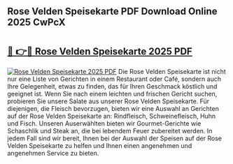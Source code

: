## Rose Velden Speisekarte PDF Download Online 2025 CwPcX

# <h2><a href="http://gc8gve.nevu.top/?p=Rose+Velden+Speisekarte">🔗 👉🔴 Rose Velden Speisekarte 2025 PDF</a></h2>

[![Rose Velden Speisekarte 2025 PDF](https://i.imgur.com/dBaPXMq.png)](http://gc8gve.nevu.top/?p=Rose+Velden+Speisekarte)
Die Rose Velden Speisekarte ist nicht nur eine Liste von Gerichten in einem Restaurant oder Café, sondern auch Ihre Gelegenheit, etwas zu finden, das für Ihren Geschmack köstlich und geeignet ist. Wenn Sie nach einem leichten und frischen Gericht suchen, probieren Sie unsere Salate aus unserer Rose Velden Speisekarte. Für diejenigen, die Fleisch bevorzugen, bieten wir eine Auswahl an Gerichten auf der Rose Velden Speisekarte an: Rindfleisch, Schweinefleisch, Huhn und Fisch. Unseren Auserwählten bieten wir Gourmet-Gerichte wie Schaschlik und Steak an, die bei lebendem Feuer zubereitet werden. In jedem Fall sind wir bereit, Ihnen bei der Auswahl der Speisen auf der Rose Velden Speisekarte zu helfen und Ihnen einen angenehmen und angenehmen Service zu bieten.
